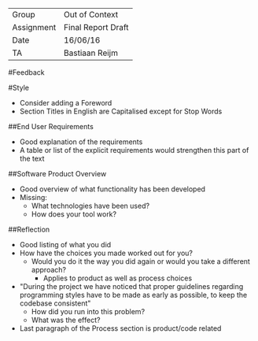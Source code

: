 |      |            |
|------|------------|
|Group | Out of Context |
|Assignment|Final Report Draft|
|Date|16/06/16|
|TA|Bastiaan Reijm|

#Feedback

#Style
* Consider adding a Foreword
* Section Titles in English are Capitalised except for Stop Words

##End User Requirements
* Good explanation of the requirements
* A table or list of the explicit requirements would strengthen this part of the text

##Software Product Overview
* Good overview of what functionality has been developed
* Missing:
	* What technologies have been used?
	* How does your tool work?

##Reflection
* Good listing of what you did
* How have the choices you made worked out for you?
	* Would you do it the way you did again or would you take a different approach?
		* Applies to product as well as process choices
* "During the project we have noticed that proper guidelines regarding programming styles have to be made as early as possible, to keep the codebase consistent"
	* How did you run into this problem?
	* What was the effect?
* Last paragraph of the Process section is product/code related
